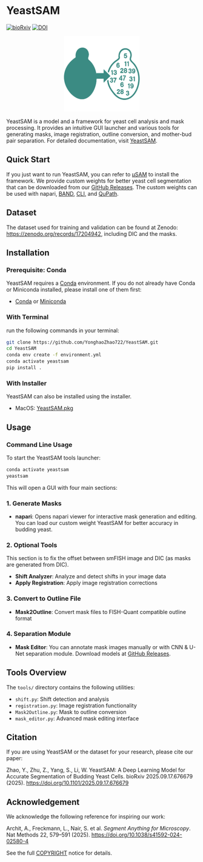 # YeastSAM
[![bioRxiv](https://img.shields.io/badge/bioRxiv-10.1101%2F2025.09.17.676679-blue)](https://www.biorxiv.org/content/10.1101/2025.09.17.676679v1)
[![DOI](https://zenodo.org/badge/DOI/10.5281/zenodo.17204942.svg)](https://doi.org/10.5281/zenodo.17204942)


<div align="center">
  <img src="src/yeastsam.png" alt="YeastSAM Logo" width="200"/>
</div>

YeastSAM is a model and a framework for yeast cell analysis and mask processing. It provides an intuitive GUI launcher and various tools for generating masks, image registration, outline conversion, and mother-bud pair separation. For detailed documentation, visit [YeastSAM](https://yeastsamdoc.readthedocs.io/en/latest/).


## Quick Start

If you just want to run YeastSAM, you can refer to [µSAM](https://github.com/computational-cell-analytics/micro-sam) to install the framework. We provide custom weights for better yeast cell segmentation that can be downloaded from our [GitHub Releases](https://github.com/YonghaoZhao722/YeastSAM/releases). The custom weights can be used with napari, [BAND](https://computational-cell-analytics.github.io/micro-sam/micro_sam.html#using-micro_sam-on-band), [CLI](https://computational-cell-analytics.github.io/micro-sam/micro_sam.html#using-the-command-line-interface-cli), and [QuPath](https://github.com/ksugar/qupath-extension-sam).

## Dataset
The dataset used for training and validation can be found at Zenodo: https://zenodo.org/records/17204942, including DIC and the masks.

## Installation

### **Prerequisite: Conda**

YeastSAM requires a [Conda](https://docs.conda.io/en/latest/) environment. If you do not already have Conda or Miniconda installed, please install one of them first:

- [Conda](https://docs.conda.io/projects/conda/en/stable/user-guide/install/index.html#regular-installation) or [Miniconda](https://www.anaconda.com/docs/getting-started/miniconda/install)


### With Terminal

run the following commands in your terminal:

```bash
git clone https://github.com/YonghaoZhao722/YeastSAM.git
cd YeastSAM
conda env create -f environment.yml
conda activate yeastsam
pip install .
```

### With Installer
YeastSAM can also be installed using the installer.
- MacOS: [YeastSAM.pkg](https://github.com/YonghaoZhao722/YeastSAM/releases/download/1.0.1/YeastSAM.pkg)

## Usage

### Command Line Usage
To start the YeastSAM tools launcher:

```bash
conda activate yeastsam
yeastsam
```

This will open a GUI with four main sections:

### 1. Generate Masks
- **napari**: Opens napari viewer for interactive mask generation and editing. You can load our custom weight YeastSAM for better accuracy in budding yeast. 

### 2. Optional Tools
This section is to fix the offset between smFISH image and DIC (as masks are generated from DIC).
- **Shift Analyzer**: Analyze and detect shifts in your image data
- **Apply Registration**: Apply image registration corrections

### 3. Convert to Outline File
- **Mask2Outline**: Convert mask files to FISH-Quant compatible outline format

### 4. Separation Module
- **Mask Editor**: You can annotate mask images manually or with CNN & U-Net separation module. Download models at [GitHub Releases](https://github.com/YonghaoZhao722/YeastSAM/releases).

## Tools Overview

The `tools/` directory contains the following utilities:

- `shift.py`: Shift detection and analysis
- `registration.py`: Image registration functionality
- `Mask2Outline.py`: Mask to outline conversion
- `mask_editor.py`: Advanced mask editing interface

## Citation
If you are using YeastSAM or the dataset for your research, please cite our paper:

Zhao, Y., Zhu, Z., Yang, S., Li, W. YeastSAM: A Deep Learning Model for Accurate Segmentation of Budding Yeast Cells. bioRxiv 2025.09.17.676679 (2025). https://doi.org/10.1101/2025.09.17.676679

## Acknowledgement

We acknowledge the following reference for inspiring our work:

Archit, A., Freckmann, L., Nair, S. et al. *Segment Anything for Microscopy*. Nat Methods 22, 579–591 (2025). https://doi.org/10.1038/s41592-024-02580-4

See the full [COPYRIGHT](src/COPYRIGHT) notice for details.
